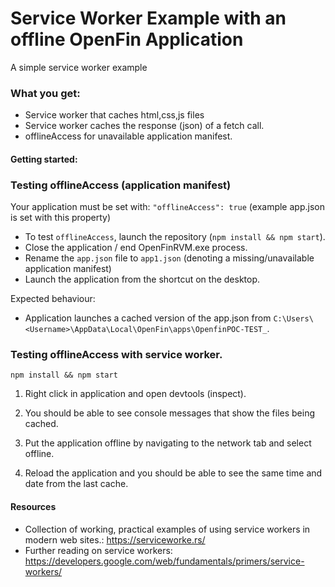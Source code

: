 # Service Worker Example with an offline OpenFin Application

A simple service worker example

### What you get:

* Service worker that caches html,css,js files
* Service worker caches the response (json) of a fetch call.
* offlineAccess for unavailable application manifest.


#### Getting started:

### Testing offlineAccess (application manifest)

Your application must be set with: `"offlineAccess": true` (example app.json is set with this property)

- To test `offlineAccess`, launch the repository (`npm install && npm start`).
- Close the application / end OpenFinRVM.exe process.
- Rename the `app.json` file to `app1.json` (denoting a missing/unavailable application manifest)
- Launch the application from the shortcut on the desktop.

Expected behaviour:

- Application launches a cached version of the app.json from `C:\Users\<Username>\AppData\Local\OpenFin\apps\OpenfinPOC-TEST_`.
	
### Testing offlineAccess with service worker.


`npm install && npm start`

1) Right click in application and open devtools (inspect).

2) You should be able to see console messages that show the files being cached.

3) Put the application offline by navigating to the network tab and select offline.

4) Reload the application and you should be able to see the same time and date from the last cache.

#### Resources

- Collection of working, practical examples of using service workers in modern web sites.: https://serviceworke.rs/
- Further reading on service workers: https://developers.google.com/web/fundamentals/primers/service-workers/
